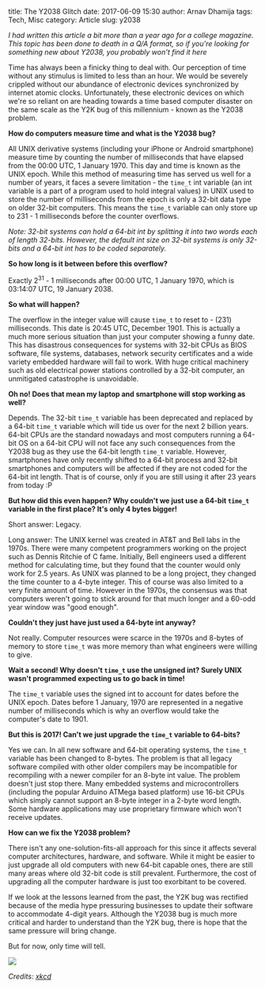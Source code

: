 title: The Y2038 Glitch
date: 2017-06-09 15:30
author: Arnav Dhamija
tags: Tech, Misc
category: Article
slug: y2038

*I had written this article a bit more than a year ago for a college magazine. This topic has been done to death in a Q/A format, so if you're looking for something new about Y2038, you probably won't find it here*

Time has always been a finicky thing to deal with. Our perception of time without any stimulus is limited to less than an hour. We would be severely crippled without our abundance of electronic devices synchronized by internet atomic clocks. Unfortunately, these electronic devices on which we're so reliant on are heading towards a time based computer disaster on the same scale as the Y2K bug of this millennium - known as the Y2038 problem.

**How do computers measure time and what is the Y2038 bug?**

All UNIX derivative systems (including your iPhone or Android smartphone) measure time by counting the number of milliseconds that have elapsed from the 00:00 UTC, 1 January 1970. This day and time is known as the UNIX epoch. While this method of measuring time has served us well for a number of years, it faces a severe limitation - the ```time_t``` int variable (an int variable is a part of a program used to hold integral values) in UNIX used to store the number of milliseconds from the epoch is only a 32-bit data type on older 32-bit computers. This means the ```time_t``` variable can only store up to 231 - 1 milliseconds before the counter overflows.

*Note: 32-bit systems can hold a 64-bit int by splitting it into two words each of length 32-bits. However, the default int size on 32-bit systems is only 32-bits and a 64-bit int has to be coded separately.*

**So how long is it between before this overflow?**

Exactly 2<sup>31</sup> - 1 milliseconds after 00:00 UTC, 1 January 1970, which is 03:14:07 UTC, 19 January 2038.

**So what will happen?**

The overflow in the integer value will cause ```time_t``` to reset to - (231) milliseconds. This date is 20:45 UTC, December 1901. This is actually a much more serious situation than just your computer showing a funny date. This has disastrous consequences for systems with 32-bit CPUs as BIOS software, file systems, databases, network security certificates and a wide variety embedded hardware will fail to work. With huge critical machinery such as old electrical power stations controlled by a 32-bit computer, an unmitigated catastrophe is unavoidable.

**Oh no! Does that mean my laptop and smartphone will stop working as well?**

Depends. The 32-bit ```time_t``` variable has been deprecated and replaced by a 64-bit ```time_t``` variable which will tide us over for the next 2 billion years. 64-bit CPUs are the standard nowadays and most computers running a 64-bit OS on a 64-bit CPU will not face any such consequences from the Y2038 bug as they use the 64-bit length ```time_t``` variable. However, smartphones have only recently shifted to a 64-bit process and 32-bit smartphones and computers will be affected if they are not coded for the 64-bit int length. That is of course, only if you are still using it after 23 years from today :P

**But how did this even happen? Why couldn't we just use a 64-bit ```time_t``` variable in the first place? It's only 4 bytes bigger!**

Short answer: Legacy.

Long answer: The UNIX kernel was created in AT&T and Bell labs in the 1970s. There were many competent programmers working on the project such as Dennis Ritchie of C fame. Initially, Bell engineers used a different method for calculating time, but they found that the counter would only work for 2.5 years. As UNIX was planned to be a long project, they changed the time counter to a 4-byte integer. This of course was also limited to a very finite amount of time. However in the 1970s, the consensus was that computers weren't going to stick around for that much longer and a 60-odd year window was "good enough".

**Couldn't they just have just used a 64-byte int anyway?**

Not really. Computer resources were scarce in the 1970s and 8-bytes of memory to store ```time_t``` was more memory than what engineers were willing to give.

**Wait a second! Why doesn't ```time_t``` use the unsigned int? Surely UNIX wasn't programmed expecting us to go back in time!**

The ```time_t``` variable uses the signed int to account for dates before the UNIX epoch. Dates before 1 January, 1970 are represented in a negative number of milliseconds which is why an overflow would take the computer's date to 1901.

**But this is 2017! Can't we just upgrade the ```time_t``` variable to 64-bits?**

Yes we can. In all new software and 64-bit operating systems, the ```time_t``` variable has been changed to 8-bytes. The problem is that all legacy software compiled with other older compilers may be incompatible for recompiling with a newer compiler for an 8-byte int value. The problem doesn't just stop there. Many embedded systems and microcontrollers (including the popular Arduino ATMega based platform) use 16-bit CPUs which simply cannot support an 8-byte integer in a 2-byte word length. Some hardware applications may use proprietary firmware which won't receive updates.

**How can we fix the Y2038 problem?**

There isn't any one-solution-fits-all approach for this since it affects several computer architectures, hardware, and software. While it might be easier to just upgrade all old computers with new 64-bit capable ones, there are still many areas where old 32-bit code is still prevalent. Furthermore, the cost of upgrading all the computer hardware is just too exorbitant to be covered.

If we look at the lessons learned from the past, the Y2K bug was rectified because of the media hype pressuring businesses to update their software to accommodate 4-digit years. Although the Y2038 bug is much more critical and harder to understand than the Y2K bug, there is hope that the same pressure will bring change.

But for now, only time will tell.

![](https://imgs.xkcd.com/comics/2038.png )

*Credits: [xkcd](https://xkcd.com/)*
